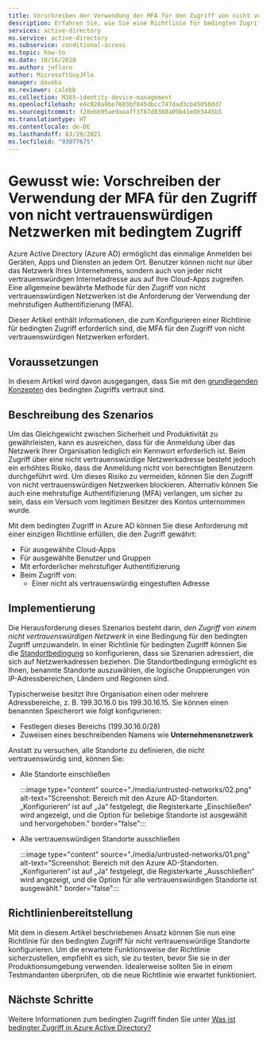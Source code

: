 ```yaml
---
title: Vorschreiben der Verwendung der MFA für den Zugriff von nicht vertrauenswürdigen Netzwerken – Azure Active Directory
description: Erfahren Sie, wie Sie eine Richtlinie für bedingten Zugriff in Azure Active Directory (Azure AD) für Zugriffsversuche von nicht vertrauenswürdigen Netzwerken konfigurieren.
services: active-directory
ms.service: active-directory
ms.subservice: conditional-access
ms.topic: how-to
ms.date: 10/16/2020
ms.author: joflore
author: MicrosoftGuyJFlo
manager: daveba
ms.reviewer: calebb
ms.collection: M365-identity-device-management
ms.openlocfilehash: e4c020a9be7683bf045dbcc747dad3cb45058dd7
ms.sourcegitcommit: f28ebb95ae9aaaff3f87d8388a09b41e0b3445b5
ms.translationtype: HT
ms.contentlocale: de-DE
ms.lasthandoff: 03/29/2021
ms.locfileid: "93077675"
---
```

# <a name="how-to-require-mfa-for-access-from-untrusted-networks-with-conditional-access"></a>Gewusst wie: Vorschreiben der Verwendung der MFA für den Zugriff von nicht vertrauenswürdigen Netzwerken mit bedingtem Zugriff   

Azure Active Directory (Azure AD) ermöglicht das einmalige Anmelden bei Geräten, Apps und Diensten an jedem Ort. Benutzer können nicht nur über das Netzwerk Ihres Unternehmens, sondern auch von jeder nicht vertrauenswürdigen Internetadresse aus auf Ihre Cloud-Apps zugreifen. Eine allgemeine bewährte Methode für den Zugriff von nicht vertrauenswürdigen Netzwerken ist die Anforderung der Verwendung der mehrstufigen Authentifizierung (MFA).

Dieser Artikel enthält Informationen, die zum Konfigurieren einer Richtlinie für bedingten Zugriff erforderlich sind, die MFA für den Zugriff von nicht vertrauenswürdigen Netzwerken erfordert. 

## <a name="prerequisites"></a>Voraussetzungen

In diesem Artikel wird davon ausgegangen, dass Sie mit den [grundlegenden Konzepten](overview.md) des bedingten Zugriffs vertraut sind. 

## <a name="scenario-description"></a>Beschreibung des Szenarios

Um das Gleichgewicht zwischen Sicherheit und Produktivität zu gewährleisten, kann es ausreichen, dass für die Anmeldung über das Netzwerk Ihrer Organisation lediglich ein Kennwort erforderlich ist. Beim Zugriff über eine nicht vertrauenswürdige Netzwerkadresse besteht jedoch ein erhöhtes Risiko, dass die Anmeldung nicht von berechtigten Benutzern durchgeführt wird. Um dieses Risiko zu vermeiden, können Sie den Zugriff von nicht vertrauenswürdigen Netzwerken blockieren. Alternativ können Sie auch eine mehrstufige Authentifizierung (MFA) verlangen, um sicher zu sein, dass ein Versuch vom legitimen Besitzer des Kontos unternommen wurde. 

Mit dem bedingten Zugriff in Azure AD können Sie diese Anforderung mit einer einzigen Richtlinie erfüllen, die den Zugriff gewährt: 

- Für ausgewählte Cloud-Apps
- Für ausgewählte Benutzer und Gruppen  
- Mit erforderlicher mehrstufiger Authentifizierung 
- Beim Zugriff von: 
   - Einer nicht als vertrauenswürdig eingestuften Adresse

## <a name="implementation"></a>Implementierung

Die Herausforderung dieses Szenarios besteht darin, *den Zugriff von einem nicht vertrauenswürdigen Netzwerk* in eine Bedingung für den bedingten Zugriff umzuwandeln. In einer Richtlinie für bedingten Zugriff können Sie die [Standortbedingung](location-condition.md) so konfigurieren, dass sie Szenarien adressiert, die sich auf Netzwerkadressen beziehen. Die Standortbedingung ermöglicht es Ihnen, benannte Standorte auszuwählen, die logische Gruppierungen von IP-Adressbereichen, Ländern und Regionen sind.  

Typischerweise besitzt Ihre Organisation einen oder mehrere Adressbereiche, z. B. 199.30.16.0 bis 199.30.16.15.
Sie können einen benannten Speicherort wie folgt konfigurieren:

- Festlegen dieses Bereichs (199.30.16.0/28) 
- Zuweisen eines beschreibenden Namens wie **Unternehmensnetzwerk** 

Anstatt zu versuchen, alle Standorte zu definieren, die nicht vertrauenswürdig sind, können Sie:

- Alle Standorte einschließen 

   :::image type="content" source="./media/untrusted-networks/02.png" alt-text="Screenshot: Bereich mit den Azure AD-Standorten. „Konfigurieren“ ist auf „Ja“ festgelegt, die Registerkarte „Einschließen“ wird angezeigt, und die Option für beliebige Standorte ist ausgewählt und hervorgehoben." border="false":::

- Alle vertrauenswürdigen Standorte ausschließen 

   :::image type="content" source="./media/untrusted-networks/01.png" alt-text="Screenshot: Bereich mit den Azure AD-Standorten. „Konfigurieren“ ist auf „Ja“ festgelegt, die Registerkarte „Ausschließen“ wird angezeigt, und die Option für alle vertrauenswürdigen Standorte ist ausgewählt." border="false":::

## <a name="policy-deployment"></a>Richtlinienbereitstellung

Mit dem in diesem Artikel beschriebenen Ansatz können Sie nun eine Richtlinie für den bedingten Zugriff für nicht vertrauenswürdige Standorte konfigurieren. Um die erwartete Funktionsweise der Richtlinie sicherzustellen, empfiehlt es sich, sie zu testen, bevor Sie sie in der Produktionsumgebung verwenden. Idealerweise sollten Sie in einem Testmandanten überprüfen, ob die neue Richtlinie wie erwartet funktioniert.

## <a name="next-steps"></a>Nächste Schritte

Weitere Informationen zum bedingten Zugriff finden Sie unter [Was ist bedingter Zugriff in Azure Active Directory?](./overview.md)
